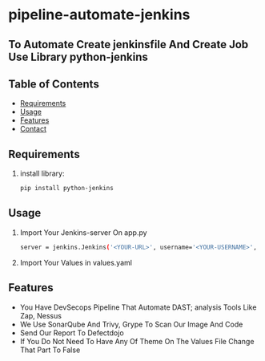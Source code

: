 # pipeline-automate-jenkins
## To Automate Create jenkinsfile And Create Job Use Library python-jenkins
## Table of Contents
- [Requirements](#requirements)
- [Usage](#usage)
- [Features](#features)
- [Contact](#contact)
## Requirements
1. install library:
    ```bash
    pip install python-jenkins
    ```
## Usage
1. Import Your Jenkins-server On app.py
    ```bash
    server = jenkins.Jenkins('<YOUR-URL>', username='<YOUR-USERNAME>', password='<YOUR-PASSWORD>')
    ```
2. Import Your Values in values.yaml

## Features
-  You Have DevSecops Pipeline That Automate DAST; analysis Tools Like Zap, Nessus
-  We Use SonarQube And Trivy, Grype To Scan Our Image And Code
-  Send Our Report To Defectdojo
-  If You Do Not Need To Have Any Of Theme  On The Values File Change That Part To False
